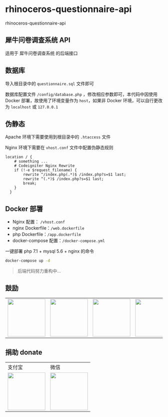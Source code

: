# rhinoceros-questionnaire-api
rhinoceros-questionnaire-api

## 犀牛问卷调查系统 API

适用于 犀牛问卷调查系统 的后端接口

## 数据库

导入根目录中的 `questionnaire.sql` 文件即可

数据库配置文件 `/config/database.php` ，修改相应参数即可，本代码中因使用 Docker 部署，故使用了环境变量作为 `host`，如果非 Docker 环境，可以自行更改为 `localhost` 或 `127.0.0.1`

## 伪静态

Apache 环境下需要使用到根目录中的 `.htaccess` 文件

Nginx 环境下需要在 `vhost.conf` 文件中配置伪静态规则

```
location / {
    # something ...
    # Codeigniter Nginx Rewrite
	if (!-e $request_filename) {
    	rewrite ^/index.php(.*)$ /index.php?s=$1 last;
     	rewrite ^(.*)$ /index.php?s=$1 last;
     	break;
	}
  }
``` 

## Docker 部署

- Nginx 配置： `/vhost.conf`
- nginx Dockerfile：`/web.dockerfile` 
- php Dockerfile：`/app.dockerfile` 
- docker-compose 配置：`/docker-compose.yml`

一键部署 php 7.1 + mysql 5.6 + nginx 的命令

```bash
docker-compose up -d
```

> 后端代码努力重构中...

## 鼓励

<table border="0">
	<tbody>
		<tr>
			<td align="center" valign="middle">
				<a href="https://url.cn/5jVTRwI" target="_blank">
					<!--<img height="120" src="https://wx4.sinaimg.cn/mw690/46b94231ly1ge0pvo2necj209l05kq3c.jpg">-->
					<img height="120" src="https://ride-group.gitee.io/amapjava/images/tencent.jpeg">
				</a>
			</td>
			<td align="right" valign="middle">
				<!--<img height="120" src="https://wx2.sinaimg.cn/mw690/46b94231ly1ge0po9ko70j20fk0fkjsc.jpg">-->
				<img height="120" src="https://ride-group.gitee.io/amapjava/images/fenxiang.jpeg">
			</td>
			<td align="center" valign="middle">
				<a href="https://www.vultr.com/?ref=8546025-6G" target="_blank">
					<!--<img height="120" src="https://wx3.sinaimg.cn/mw1024/46b94231ly1ge0p76k64bj206o06owev.jpg">-->
					<img height="120" src="https://ride-group.gitee.io/amapjava/images/vultr.jpeg">
				</a>
			</td>
			<td align="center" valign="middle">
				<a href="https://www.aliyun.com/minisite/goods?userCode=tewwu0c8" target="_blank">
					<!--<img height="120" src="https://img.alicdn.com/tfs/TB1Gc3zmAL0gK0jSZFxXXXWHVXa-259-194.jpg">-->
					<img height="120" src="https://ride-group.gitee.io/amapjava/images/aliyun.jpeg">
				</a>
			</td>
		</tr>
	</tbody>
</table>

## 捐助 donate

<table border="0">
	<tbody>
	    <tr>
	        <td>支付宝</td>
	        <td>微信</td>
	    </tr>
		<tr>
			<td align="left" valign="middle">
                <!--<img height="120" src="https://wx4.sinaimg.cn/mw690/46b94231ly1ge0okee0fej20ec0e6gp3.jpg">-->
                <img height="120" src="https://ride-group.gitee.io/amapjava/images/alipay.jpeg">
			</td>
			<td align="center" valign="middle">
				<!--<img height="120" src="https://wx4.sinaimg.cn/mw690/46b94231ly1ge0okecldyj20e80e8n0c.jpg">-->
				<img height="120" src="https://ride-group.gitee.io/amapjava/images/wechat.jpeg">
			</td>
		</tr>
	</tbody>
</table>
